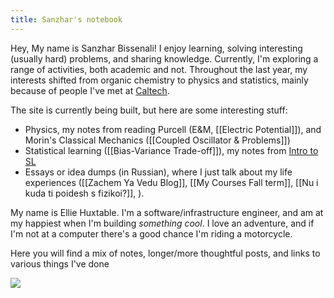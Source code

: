 ```yaml
---
title: Sanzhar's notebook
---
```

Hey, My name is Sanzhar Bissenali! I enjoy learning, solving interesting (usually hard) problems, and sharing knowledge. Currently, I'm exploring a range of activities, both academic and not. 
Throughout the last year, my interests shifted from organic chemistry to physics and statistics, mainly because of people I've met at [Caltech](https://web.mit.edu).

The site is currently being built, but here are some interesting stuff:
- Physics, my notes from reading Purcell (E&M, [[Electric Potential]]), and Morin's Classical Mechanics ([[Coupled Oscillator & Problems]])
- Statistical learning ([[Bias-Variance Trade-off]]), my notes from [Intro to SL](https://www.statlearning.com)
- Essays or idea dumps (in Russian), where I just talk about my life experiences ([[Zachem Ya Vedu Blog]], [[My Courses Fall term]], [[Nu i kuda ti poidesh s fizikoi?]], ).


<div class="welcome">
<div>

My name is Ellie Huxtable. I'm a software/infrastructure engineer, and am at my happiest when I'm building <i>something cool</i>. I love an adventure, and if I'm not at a computer there's a good chance I'm riding a motorcycle.

Here you will find a mix of notes, longer/more thoughtful posts, and links to various things I've done

</div>

<div class="me">
<img src="https://yeet.ellie.wtf/i/f449b641480701bb19587f55672ac7e5bc94847a2d6df66cb5565bc2843e68a2.jpg"/>
</div>
</div>






